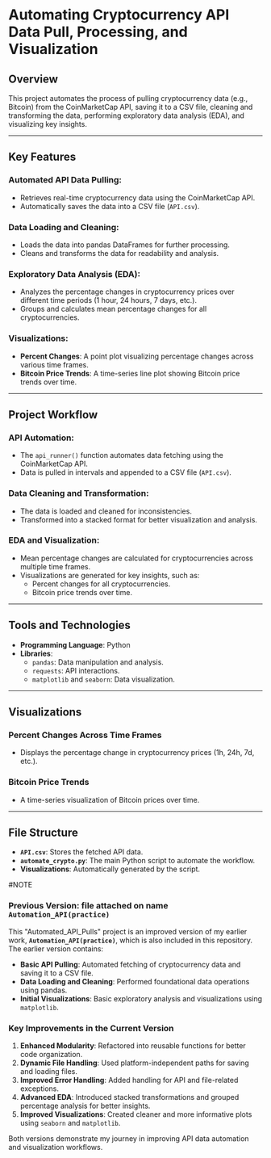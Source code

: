 # Automating Cryptocurrency API Data Pull, Processing, and Visualization

## Overview
This project automates the process of pulling cryptocurrency data (e.g., Bitcoin) from the CoinMarketCap API, saving it to a CSV file, cleaning and transforming the data, performing exploratory data analysis (EDA), and visualizing key insights.

---

## Key Features

### Automated API Data Pulling:
- Retrieves real-time cryptocurrency data using the CoinMarketCap API.
- Automatically saves the data into a CSV file (`API.csv`).

### Data Loading and Cleaning:
- Loads the data into pandas DataFrames for further processing.
- Cleans and transforms the data for readability and analysis.

### Exploratory Data Analysis (EDA):
- Analyzes the percentage changes in cryptocurrency prices over different time periods (1 hour, 24 hours, 7 days, etc.).
- Groups and calculates mean percentage changes for all cryptocurrencies.

### Visualizations:
- **Percent Changes**: A point plot visualizing percentage changes across various time frames.
- **Bitcoin Price Trends**: A time-series line plot showing Bitcoin price trends over time.

---

## Project Workflow

### API Automation:
- The `api_runner()` function automates data fetching using the CoinMarketCap API.
- Data is pulled in intervals and appended to a CSV file (`API.csv`).

### Data Cleaning and Transformation:
- The data is loaded and cleaned for inconsistencies.
- Transformed into a stacked format for better visualization and analysis.

### EDA and Visualization:
- Mean percentage changes are calculated for cryptocurrencies across multiple time frames.
- Visualizations are generated for key insights, such as:
  - Percent changes for all cryptocurrencies.
  - Bitcoin price trends over time.

---

## Tools and Technologies
- **Programming Language**: Python
- **Libraries**:
  - `pandas`: Data manipulation and analysis.
  - `requests`: API interactions.
  - `matplotlib` and `seaborn`: Data visualization.

---

## Visualizations

### Percent Changes Across Time Frames
- Displays the percentage change in cryptocurrency prices (1h, 24h, 7d, etc.).

### Bitcoin Price Trends
- A time-series visualization of Bitcoin prices over time.

---

## File Structure
- **`API.csv`**: Stores the fetched API data.
- **`automate_crypto.py`**: The main Python script to automate the workflow.
- **Visualizations**: Automatically generated by the script.


#NOTE

### Previous Version: file attached on name `Automation_API(practice)`

This "Automated_API_Pulls" project is an improved version of my earlier work, **`Automation_API(practice)`**, which is also included in this repository. The earlier version contains:

- **Basic API Pulling**: Automated fetching of cryptocurrency data and saving it to a CSV file.
- **Data Loading and Cleaning**: Performed foundational data operations using pandas.
- **Initial Visualizations**: Basic exploratory analysis and visualizations using `matplotlib`.

### Key Improvements in the Current Version
1. **Enhanced Modularity**: Refactored into reusable functions for better code organization.
2. **Dynamic File Handling**: Used platform-independent paths for saving and loading files.
3. **Improved Error Handling**: Added handling for API and file-related exceptions.
4. **Advanced EDA**: Introduced stacked transformations and grouped percentage analysis for better insights.
5. **Improved Visualizations**: Created cleaner and more informative plots using `seaborn` and `matplotlib`.

Both versions demonstrate my journey in improving API data automation and visualization workflows.


